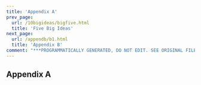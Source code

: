 ```yaml
---
title: 'Appendix A'
prev_page:
  url: /10bigideas/bigfive.html
  title: 'Five Big Ideas'
next_page:
  url: /appendb/b1.html
  title: 'Appendix B'
comment: "***PROGRAMMATICALLY GENERATED, DO NOT EDIT. SEE ORIGINAL FILES IN /content***"
---
```

## Appendix A
